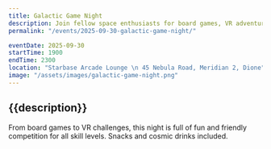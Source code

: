 ```yaml
---
title: Galactic Game Night
description: Join fellow space enthusiasts for board games, VR adventures, and cosmic trivia.
permalink: "/events/2025-09-30-galactic-game-night/"

eventDate: 2025-09-30
startTime: 1900
endTime: 2300
location: "Starbase Arcade Lounge \n 45 Nebula Road, Meridian 2, Dione"
image: "/assets/images/galactic-game-night.png"
---
```


## {{description}}

From board games to VR challenges, this night is full of fun and friendly competition for all skill levels. Snacks and cosmic drinks included.